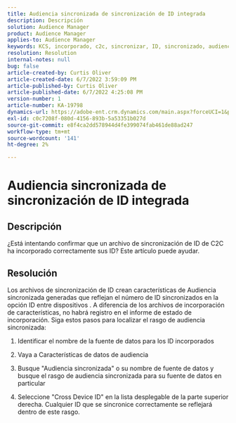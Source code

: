 ```yaml
---
title: Audiencia sincronizada de sincronización de ID integrada
description: Descripción
solution: Audience Manager
product: Audience Manager
applies-to: Audience Manager
keywords: KCS, incorporado, c2c, sincronizar, ID, sincronizado, audiencia, rasgo, estado, informe
resolution: Resolution
internal-notes: null
bug: false
article-created-by: Curtis Oliver
article-created-date: 6/7/2022 3:59:09 PM
article-published-by: Curtis Oliver
article-published-date: 6/7/2022 4:25:08 PM
version-number: 1
article-number: KA-19798
dynamics-url: https://adobe-ent.crm.dynamics.com/main.aspx?forceUCI=1&pagetype=entityrecord&etn=knowledgearticle&id=121a99be-7ae6-ec11-bb3c-000d3a3bdf44
exl-id: c0c7208f-080d-4156-893b-5a53351b027d
source-git-commit: e8f4ca2dd578944d4fe399074fab461de88ad247
workflow-type: tm+mt
source-wordcount: '141'
ht-degree: 2%

---
```


# Audiencia sincronizada de sincronización de ID integrada

## Descripción


¿Está intentando confirmar que un archivo de sincronización de ID de C2C ha incorporado correctamente sus ID? Este artículo puede ayudar.




## Resolución


Los archivos de sincronización de ID crean características de Audiencia sincronizada generadas que reflejan el número de ID sincronizados en la opción ID entre dispositivos . A diferencia de los archivos de incorporación de características, no habrá registro en el informe de estado de incorporación. Siga estos pasos para localizar el rasgo de audiencia sincronizada:

1) Identificar el nombre de la fuente de datos para los ID incorporados

2) Vaya a Características de datos de audiencia

3) Busque &quot;Audiencia sincronizada&quot; o su nombre de fuente de datos y busque el rasgo de audiencia sincronizada para su fuente de datos en particular

4) Seleccione &quot;Cross Device ID&quot; en la lista desplegable de la parte superior derecha. Cualquier ID que se sincronice correctamente se reflejará dentro de este rasgo.
